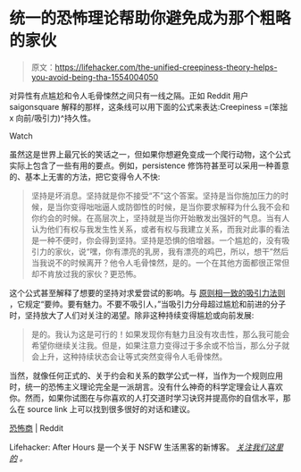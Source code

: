 # 统一的恐怖理论帮助你避免成为那个粗略的家伙

> 原文：<https://lifehacker.com/the-unified-creepiness-theory-helps-you-avoid-being-tha-1554004050>

对异性有点尴尬和令人毛骨悚然之间只有一线之隔。正如 Reddit 用户 saigonsquare 解释的那样，这条线可以用下面的公式来表达:Creepiness =(笨拙 x 向前/吸引力)^持久性。

Watch

虽然这是世界上最冗长的笑话之一，但如果你想避免变成一个爬行动物，这个公式实际上包含了一些有用的要点。例如，persistence 修饰符甚至可以采用一种善意的、基本上无害的方法，把它变得令人不快:

> 坚持是坏消息。坚持就是你不接受“不”这个答案。坚持是当你施加压力的时候，是当你变得咄咄逼人或防御性的时候，是当你要求解释为什么我不会和你约会的时候。在高层次上，坚持就是当你开始散发出强奸的气息。当有人认为他们有权与我发生性关系，或者有权与我建立关系，而我对此事的看法是一种不便时，你会得到坚持。坚持是恐惧的倍增器。一个尴尬的，没有吸引力的家伙，说“嘿，你有漂亮的乳房，我有漂亮的鸡巴，所以，想干”然后当我说不的时候离开？他令人毛骨悚然，是的。一个在其他方面都很正常但却不肯放过我的家伙？更恐怖。

这个公式甚至解释了想要的坚持对求爱尝试的影响。与 [原则相一致的吸引力法则](http://www.liveleak.com/view?i=f76_1323277426&comments=1) ，它规定“要帅。要有魅力。不要不吸引人，”当吸引力分母超过尴尬和前进的分子时，坚持放大了人们对关注的渴望。除非这种持续变得尴尬或向前发展:

> 是的。我认为这是可行的！如果发现你有魅力且没有攻击性，那么我可能会希望你继续关注我。但是，如果注意力变得过于多余或不恰当，那么分子就会上升，这种持续状态会让等式突然变得令人毛骨悚然。

当然，就像任何正式的、关于约会和关系的数学公式一样，当作为一个规则应用时，统一的恐怖主义理论完全是一派胡言。没有什么神奇的科学定理会让人喜欢你。然而，如果你试图在与你喜欢的人打交道时学习诀窍并提高你的自信水平，那么在 source link 上可以找到很多很好的对话和建议。

[恐怖商](http://www.reddit.com/r/cringepics/comments/21gf9b/i_get_more_pussy_than_u_ever_will/cgd2x3b) | Reddit

Lifehacker: After Hours 是一个关于 NSFW 生活黑客的新博客。 [*关注我们这里的*](https://twitter.com/LHAfterHours) *。*